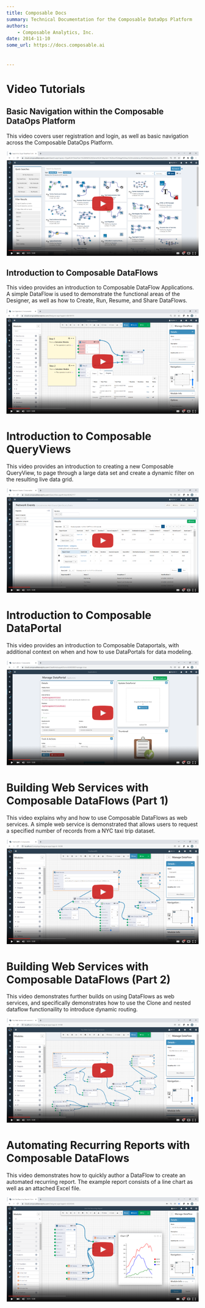```yaml
---
title: Composable Docs
summary: Technical Documentation for the Composable DataOps Platform
authors:
    - Composable Analytics, Inc.
date: 2014-11-10
some_url: https://docs.composable.ai


---
```


# Video Tutorials

## Basic Navigation within the Composable DataOps Platform

This video covers user registration and login, as well as basic navigation across the Composable DataOps Platform.

[![Basic Navigation within the Composable DataOps Platform](img/Composable_Intro_01.png)](https://www.youtube.com/watch?v=skxPi4A-LSE "Basic Navigation within the Composable DataOps Platform")

## Introduction to Composable DataFlows

This video provides an introduction to Composable DataFlow Applications. A simple DataFlow is used to demonstrate the functional areas of the Designer, as well as how to Create, Run, Resume, and Share DataFlows.

[![Introduction to Composable DataFlows](img/Composable_DataFlow_Intro_01.png)](https://www.youtube.com/watch?v=HBpr_UOKvGA "Introduction to Composable DataFlows")

# Introduction to Composable QueryViews

This video provides an introduction to creating a new Composable QueryView, to page through a large data set and create a dynamic filter on the resulting live data grid.

[![Introduction to Composable QueryViews](img/Composable_QueryViews_01.png)](https://www.youtube.com/watch?v=SFtUhn_0m6Y "Introduction to Composable QueryViews")

# Introduction to Composable DataPortal

This video provides an introduction to Composable Dataportals, with additional context on when and how to use DataPortals for data modeling.

[![Introduction to Composable DataPortals](img/Composable_DataPortals_Intro_01.png)](https://www.youtube.com/watch?v=tvkkImU1bm0 "Introduction to Composable DataPortals")

# Building Web Services with Composable DataFlows (Part 1)

This video explains why and how to use Composable DataFlows as web services. A simple web service is demonstrated that allows users to request a specified number of records from a NYC taxi trip dataset.

[![Building Web Services with Composable DataFlows (Part 1)](img/Composable_DataFlow_WebServices_01.png)](https://www.youtube.com/watch?v=vVcBd5wJp9s "Building Web Services with Composable DataFlows (Part 1)")

# Building Web Services with Composable DataFlows (Part 2)

This video demonstrates further builds on using DataFlows as web services, and specifically demonstrates how to use the Clone and nested dataflow functionaility to introduce dynamic routing.

[![Building Web Services with Composable DataFlows (Part 2)](img/Composable_DataFlow_WebServices_02.png)](https://www.youtube.com/watch?v=dWOc7JMpTJc "Building Web Services with Composable DataFlows (Part 1)")

# Automating Recurring Reports with Composable DataFlows

This video demonstrates how to quickly author a DataFlow to create an automated recurring report. The example report consists of a line chart as well as an attached Excel file.

[![Automating Recurring Reports with Composable DataFlows](img/Composable_DataFlow_RecurringReports_01.png)](https://www.youtube.com/watch?v=YrxQnhNo_S8 "Automating Recurring Reports with Composable DataFlows")